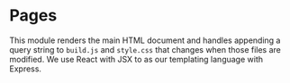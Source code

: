 Pages
======


This module renders the main HTML document and handles appending a query string to `build.js` and `style.css` that changes when those files are modified.
We use React with JSX to as our templating language with Express.
